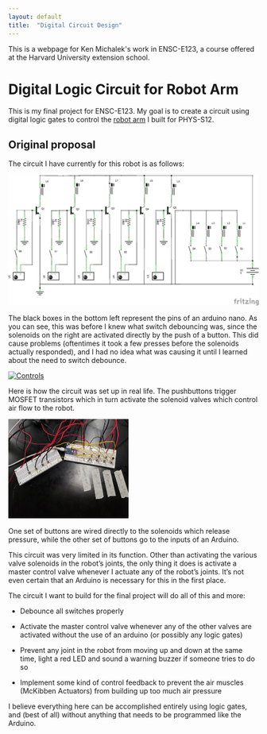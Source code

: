 ```yaml
---
layout: default
title:  "Digital Circuit Design"
---
```


This is a webpage for Ken Michalek's work in ENSC-E123, a course offered at the Harvard University extension school.

# Digital Logic Circuit for Robot Arm

This is my final project for ENSC-E123. My goal is to create a circuit using digital logic gates to control the [robot arm](https://kem406.github.io/PHYS-S12/12/) I built for PHYS-S12.

## Original proposal

The circuit I have currently for this robot is as follows:

[<img src="circuit1.png" alt="Circuit">](https://kem406.github.io/ENSC-E123/circuit1.png)

The black boxes in the bottom left represent the pins of an arduino nano. As you can see, this was before I knew what switch debouncing was, since the solenoids on the right are activated directly by the push of a button. This did cause problems (oftentimes it took a few presses before the solenoids actually responded), and I had no idea what was causing it until I learned about the need to switch debounce.

[<img src="controls.jpg" alt="Controls" style="height: 200px; max-width: 48%">](https://kem406.github.io/ENSC-E123/controls.jpg)

Here is how the circuit was set up in real life. The pushbuttons trigger MOSFET transistors which in turn activate the solenoid valves which control air flow to the robot.

[<img src="breadboards.jpg" alt="Breadboards" style="height: 200px; max-width: 48%">](https://kem406.github.io/ENSC-E123/breadboards.jpg)

One set of buttons are wired directly to the solenoids which release pressure, while the other set of buttons go to the inputs of an Arduino.

This circuit was very limited in its function. Other than activating the various valve solenoids in the robot’s joints, the only thing it does is activate a master control valve whenever I actuate any of the robot’s joints. It’s not even certain that an Arduino is necessary for this in the first place.

The circuit I want to build for the final project will do all of this and more:

* Debounce all switches properly

* Activate the master control valve whenever any of the other valves are activated without the use of an arduino (or possibly any logic gates)

* Prevent any joint in the robot from moving up and down at the same time, light a red LED and sound a warning buzzer if someone tries to do so

* Implement some kind of control feedback to prevent the air muscles (McKibben Actuators) from building up too much air pressure

I believe everything here can be accomplished entirely using logic gates, and (best of all) without anything that needs to be programmed like the Arduino.
